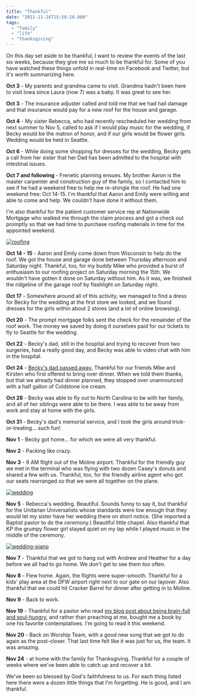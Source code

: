 ```yaml
---
title: "Thankful"
date: "2011-11-24T15:58:28.000"
tags: 
  - "family"
  - "life"
  - "thanksgiving"
---
```


On this day set aside to be thankful, I want to review the events of the last six weeks, because they give me so much to be thankful for. Some of you have watched these things unfold in real-time on Facebook and Twitter, but it's worth summarizing here.

**Oct 3** - My parents and grandma came to visit. Grandma hadn't been here to visit Iowa since Laura (now 7) was a baby. It was great to see her.

**Oct 3** - The insurance adjuster called and told me that we had hail damage and that insurance would pay for a new roof for the house and garage.

**Oct 4** - My sister Rebecca, who had recently rescheduled her wedding from next summer to Nov 5, called to ask if I would play music for the wedding, if Becky would be the matron of honor, and if our girls would be flower girls. Wedding would be held in Seattle.

**Oct 6** - While doing some shopping for dresses for the wedding, Becky gets a call from her sister that her Dad has been admitted to the hospital with intestinal issues.

**Oct 7 and following** - Frenetic planning ensues. My brother Aaron is the master carpenter and construction guy of the family, so I contacted him to see if he had a weekend free to help me re-shingle the roof. He had one weekend free: Oct 14-15. I'm thankful that Aaron and Emily were willing and able to come and help. We couldn't have done it without them.

I'm also thankful for the patient customer service rep at Nationwide Mortgage who walked me through the claim process and got a check out promptly so that we had time to purchase roofing materials in time for the appointed weekend.

[![](http://chrishubbs.com/wordpress/wp-content/uploads/2011/11/roofing-300x198.jpg "roofing")](http://chrishubbs.com/wordpress/wp-content/uploads/2011/11/roofing.jpg)

**Oct 14 - 15** - Aaron and Emily come down from Wisconsin to help do the roof. We got the house and garage done between Thursday afternoon and Saturday night. Thankful, too, for my buddy Mike who provided a burst of enthusiasm to our roofing project on Saturday morning the 15th. We wouldn't have gotten it done on Saturday without him. As it was, we finished the ridgeline of the garage roof by flashlight on Saturday night.

**Oct 17** - Somewhere around all of this activity, we managed to find a dress for Becky for the wedding at the first store we looked, and we found dresses for the girls within about 2 stores (and a lot of online browsing).

**Oct 20** - The prompt mortgage folks sent the check for the remainder of the roof work. The money we saved by doing it ourselves paid for our tickets to fly to Seattle for the wedding.

**Oct 22** - Becky's dad, still in the hospital and trying to recover from two surgeries, had a really good day, and Becky was able to video chat with him in the hospital.

**Oct 24** - [Becky's dad passed away.](http://chrishubbs.com/2011/10/24/robert-esher-hubbs-iii-1939-2011/ "Robert Esher Hubbs III, 1939 – 2011") Thankful for our friends Mike and Kirsten who first offered to bring over dinner. When we told them thanks, but that we already had dinner planned, they stopped over unannounced with a half gallon of Coldstone ice cream.

**Oct 28** - Becky was able to fly out to North Carolina to be with her family, and all of her siblings were able to be there. I was able to be away from work and stay at home with the girls.

**Oct 31** - Becky's dad's memorial service, and I took the girls around trick-or-treating... such fun!

**Nov 1** - Becky got home... for which we were all very thankful.

**Nov 2** - Packing like crazy.

**Nov 3** - 9 AM flight out of the Moline airport. Thankful for the friendly guy we met in the terminal who was flying with two dozen Casey's donuts and shared a few with us. Thankful, too, for the friendly airline agent who got our seats rearranged so that we were all together on the plane.

[![](http://chrishubbs.com/wordpress/wp-content/uploads/2011/11/wedding-199x300.jpg "wedding")](http://chrishubbs.com/wordpress/wp-content/uploads/2011/11/wedding.jpg)

**Nov 5** - Rebecca's wedding. Beautiful. Sounds funny to say it, but thankful for the Unitarian Universalists whose standards were low enough that they would let my sister have her wedding there on short notice. (She imported a Baptist pastor to do the ceremony.) Beautiful little chapel. Also thankful that KP the grumpy flower girl stayed quiet on my lap while I played music in the middle of the ceremony.

[![](http://chrishubbs.com/wordpress/wp-content/uploads/2011/11/wedding-piano-300x199.jpg "wedding-piano")](http://chrishubbs.com/wordpress/wp-content/uploads/2011/11/wedding-piano.jpg)

**Nov 7** - Thankful that we got to hang out with Andrew and Heather for a day before we all had to go home. We don't get to see them too often.

**Nov 8** - Flew home. Again, the flights were super-smooth. Thankful for a kids' play area at the DFW airport right next to our gate on our layover. Also thankful that we could hit Cracker Barrel for dinner after getting in to Moline.

**Nov 9** - Back to work.

**Nov 19** - Thankful for a pastor who read [my blog post about being brain-full and soul-hungry](http://chrishubbs.com/2011/10/27/my-brain-is-full-it-is-my-soul-that-needs-fed/ "My brain is full; it is my soul that needs fed."), and rather than preaching at me, bought me a book by one his favorite contemplatives. I'm going to read it this weekend.

**Nov 20** - Back on Worship Team, with a good new song that we got to do again as the post-closer. That last time felt like it was just for us, the team. It was amazing.

**Nov 24** - at home with the family for Thanksgiving. Thankful for a couple of weeks where we've been able to catch up and recover a bit.

We've been so blessed by God's faithfulness to us. For each thing listed here there were a dozen little things that I'm forgetting. He is good, and I am thankful.
